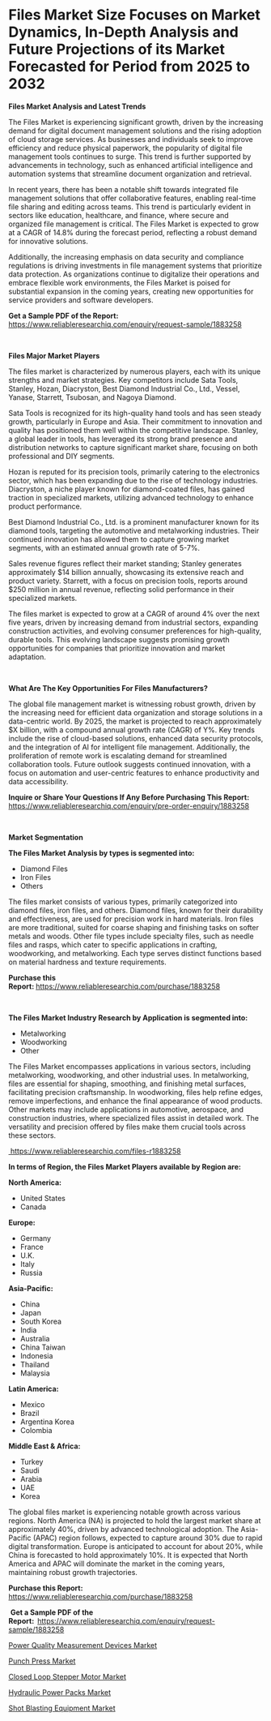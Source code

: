 <p><h1>Files Market Size Focuses on Market Dynamics, In-Depth Analysis and Future Projections of its Market Forecasted for Period from 2025 to 2032</h1></p><p><strong>Files Market Analysis and Latest Trends</strong></p>
<p><p>The Files Market is experiencing significant growth, driven by the increasing demand for digital document management solutions and the rising adoption of cloud storage services. As businesses and individuals seek to improve efficiency and reduce physical paperwork, the popularity of digital file management tools continues to surge. This trend is further supported by advancements in technology, such as enhanced artificial intelligence and automation systems that streamline document organization and retrieval.</p><p>In recent years, there has been a notable shift towards integrated file management solutions that offer collaborative features, enabling real-time file sharing and editing across teams. This trend is particularly evident in sectors like education, healthcare, and finance, where secure and organized file management is critical. The Files Market is expected to grow at a CAGR of 14.8% during the forecast period, reflecting a robust demand for innovative solutions. </p><p>Additionally, the increasing emphasis on data security and compliance regulations is driving investments in file management systems that prioritize data protection. As organizations continue to digitalize their operations and embrace flexible work environments, the Files Market is poised for substantial expansion in the coming years, creating new opportunities for service providers and software developers.</p></p>
<p><strong>Get a Sample PDF of the Report:&nbsp;</strong> <a href="https://www.reliableresearchiq.com/enquiry/request-sample/1883258?utm_campaign=99&utm_medium=2&utm_source=Github&utm_content=ia&utm_term=11042025&utm_id=files">https://www.reliableresearchiq.com/enquiry/request-sample/1883258</a></p>
<p>&nbsp;</p>
<p><strong>Files Major Market Players</strong></p>
<p><p>The files market is characterized by numerous players, each with its unique strengths and market strategies. Key competitors include Sata Tools, Stanley, Hozan, Diacryston, Best Diamond Industrial Co., Ltd., Vessel, Yanase, Starrett, Tsubosan, and Nagoya Diamond. </p><p>Sata Tools is recognized for its high-quality hand tools and has seen steady growth, particularly in Europe and Asia. Their commitment to innovation and quality has positioned them well within the competitive landscape. Stanley, a global leader in tools, has leveraged its strong brand presence and distribution networks to capture significant market share, focusing on both professional and DIY segments.</p><p>Hozan is reputed for its precision tools, primarily catering to the electronics sector, which has been expanding due to the rise of technology industries. Diacryston, a niche player known for diamond-coated files, has gained traction in specialized markets, utilizing advanced technology to enhance product performance.</p><p>Best Diamond Industrial Co., Ltd. is a prominent manufacturer known for its diamond tools, targeting the automotive and metalworking industries. Their continued innovation has allowed them to capture growing market segments, with an estimated annual growth rate of 5-7%.</p><p>Sales revenue figures reflect their market standing; Stanley generates approximately $14 billion annually, showcasing its extensive reach and product variety. Starrett, with a focus on precision tools, reports around $250 million in annual revenue, reflecting solid performance in their specialized markets.</p><p>The files market is expected to grow at a CAGR of around 4% over the next five years, driven by increasing demand from industrial sectors, expanding construction activities, and evolving consumer preferences for high-quality, durable tools. This evolving landscape suggests promising growth opportunities for companies that prioritize innovation and market adaptation.</p></p>
<p>&nbsp;</p>
<p><strong>What Are The Key Opportunities For Files Manufacturers?</strong></p>
<p><p>The global file management market is witnessing robust growth, driven by the increasing need for efficient data organization and storage solutions in a data-centric world. By 2025, the market is projected to reach approximately $X billion, with a compound annual growth rate (CAGR) of Y%. Key trends include the rise of cloud-based solutions, enhanced data security protocols, and the integration of AI for intelligent file management. Additionally, the proliferation of remote work is escalating demand for streamlined collaboration tools. Future outlook suggests continued innovation, with a focus on automation and user-centric features to enhance productivity and data accessibility.</p></p>
<p><strong>Inquire or Share Your Questions If Any Before Purchasing This Report:</strong> <a href="https://www.reliableresearchiq.com/enquiry/pre-order-enquiry/1883258?utm_campaign=99&utm_medium=2&utm_source=Github&utm_content=ia&utm_term=11042025&utm_id=files">https://www.reliableresearchiq.com/enquiry/pre-order-enquiry/1883258</a></p>
<p>&nbsp;</p>
<p><strong>Market Segmentation</strong></p>
<p><strong>The Files Market Analysis by types is segmented into:</strong></p>
<p><ul><li>Diamond Files</li><li>Iron Files</li><li>Others</li></ul></p>
<p><p>The files market consists of various types, primarily categorized into diamond files, iron files, and others. Diamond files, known for their durability and effectiveness, are used for precision work in hard materials. Iron files are more traditional, suited for coarse shaping and finishing tasks on softer metals and woods. Other file types include specialty files, such as needle files and rasps, which cater to specific applications in crafting, woodworking, and metalworking. Each type serves distinct functions based on material hardness and texture requirements.</p></p>
<p><strong>Purchase this Report:&nbsp;</strong><a href="https://www.reliableresearchiq.com/purchase/1883258?utm_campaign=99&utm_medium=2&utm_source=Github&utm_content=ia&utm_term=11042025&utm_id=files">https://www.reliableresearchiq.com/purchase/1883258</a></p>
<p>&nbsp;</p>
<p><strong>The Files Market Industry Research by Application is segmented into:</strong></p>
<p><ul><li>Metalworking</li><li>Woodworking</li><li>Other</li></ul></p>
<p><p>The Files Market encompasses applications in various sectors, including metalworking, woodworking, and other industrial uses. In metalworking, files are essential for shaping, smoothing, and finishing metal surfaces, facilitating precision craftsmanship. In woodworking, files help refine edges, remove imperfections, and enhance the final appearance of wood products. Other markets may include applications in automotive, aerospace, and construction industries, where specialized files assist in detailed work. The versatility and precision offered by files make them crucial tools across these sectors.</p></p>
<p><a href="https://www.reliableresearchiq.com/files-r1883258?utm_campaign=99&utm_medium=2&utm_source=Github&utm_content=ia&utm_term=11042025&utm_id=files">&nbsp;https://www.reliableresearchiq.com/files-r1883258</a></p>
<p><strong>In terms of Region, the Files Market Players available by Region are:</strong></p>
<p>
    <p> <strong> North America: </strong>
        <ul>
            <li>United States</li>
            <li>Canada</li>
        </ul>
        </p> 
    <p> <strong> Europe: </strong>
        <ul>
            <li>Germany</li>
            <li>France</li>
            <li>U.K.</li>
            <li>Italy</li>
            <li>Russia</li>
        </ul>
        </p> 
    <p> <strong> Asia-Pacific: </strong>
        <ul>
            <li>China</li>
            <li>Japan</li>
            <li>South Korea</li>
            <li>India</li>
            <li>Australia</li>
            <li>China Taiwan</li>
            <li>Indonesia</li>
            <li>Thailand</li>
            <li>Malaysia</li>
        </ul>
        </p> 
    <p> <strong> Latin America: </strong>
        <ul>
            <li>Mexico</li>
            <li>Brazil</li>
            <li>Argentina Korea</li>
            <li>Colombia</li>
        </ul>
        </p> 
    <p> <strong> Middle East & Africa: </strong>
        <ul>
            <li>Turkey</li>
            <li>Saudi</li>
            <li>Arabia</li>
            <li>UAE</li>
            <li>Korea</li>
        </ul>
    </p>
    </p>
<p><p>The global files market is experiencing notable growth across various regions. North America (NA) is projected to hold the largest market share at approximately 40%, driven by advanced technological adoption. The Asia-Pacific (APAC) region follows, expected to capture around 30% due to rapid digital transformation. Europe is anticipated to account for about 20%, while China is forecasted to hold approximately 10%. It is expected that North America and APAC will dominate the market in the coming years, maintaining robust growth trajectories.</p></p>
<p><strong>Purchase this Report: </strong><a href="https://www.reliableresearchiq.com/purchase/1883258?utm_campaign=99&utm_medium=2&utm_source=Github&utm_content=ia&utm_term=11042025&utm_id=files">https://www.reliableresearchiq.com/purchase/1883258</a></p>
<p>&nbsp;<strong>Get a Sample PDF of the Report:&nbsp;&nbsp;</strong><a href="https://www.reliableresearchiq.com/enquiry/request-sample/1883258?utm_campaign=99&utm_medium=2&utm_source=Github&utm_content=ia&utm_term=11042025&utm_id=files">https://www.reliableresearchiq.com/enquiry/request-sample/1883258</a></p>
<p><strong></strong></p>
<p><p><a href="https://github.com/aslinalirey9/Market-Research-Report-List-1/blob/main/power-quality-measurement-devices-market.md?utm_campaign=99&utm_medium=2&utm_source=Github&utm_content=ia&utm_term=11042025&utm_id=files">Power Quality Measurement Devices Market</a></p><p><a href="https://github.com/ocambdidarhz/Market-Research-Report-List-1/blob/main/punch-press-market.md?utm_campaign=99&utm_medium=2&utm_source=Github&utm_content=ia&utm_term=11042025&utm_id=files">Punch Press Market</a></p><p><a href="https://github.com/theyasnare5w/Market-Research-Report-List-1/blob/main/closed-loop-stepper-motor-market.md?utm_campaign=99&utm_medium=2&utm_source=Github&utm_content=ia&utm_term=11042025&utm_id=files">Closed Loop Stepper Motor Market</a></p><p><a href="https://github.com/arifasabeygb/Market-Research-Report-List-1/blob/main/hydraulic-power-packs-market.md?utm_campaign=99&utm_medium=2&utm_source=Github&utm_content=ia&utm_term=11042025&utm_id=files">Hydraulic Power Packs Market</a></p><p><a href="https://github.com/kaidaloeckf7/Market-Research-Report-List-1/blob/main/shot-blasting-equipment-market.md?utm_campaign=99&utm_medium=2&utm_source=Github&utm_content=ia&utm_term=11042025&utm_id=files">Shot Blasting Equipment Market</a></p></p>